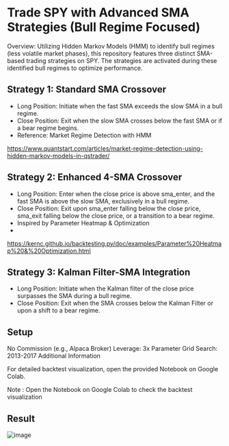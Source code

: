 # Trade SPY with Advanced SMA Strategies (Bull Regime Focused)

Overview: Utilizing Hidden Markov Models (HMM) to identify bull regimes (less volatile market phases), this repository features three distinct SMA-based trading strategies on SPY. The strategies are activated during these identified bull regimes to optimize performance.

## Strategy 1: Standard SMA Crossover

- Long Position: Initiate when the fast SMA exceeds the slow SMA in a bull regime.
- Close Position: Exit when the slow SMA crosses below the fast SMA or if a bear regime begins.
- Reference: Market Regime Detection with HMM
 
https://www.quantstart.com/articles/market-regime-detection-using-hidden-markov-models-in-qstrader/

## Strategy 2: Enhanced 4-SMA Crossover

- Long Position: Enter when the close price is above sma_enter, and the fast SMA is above the slow SMA, exclusively in a bull regime.
- Close Position: Exit upon sma_enter falling below the close price, sma_exit falling below the close price, or a transition to a bear regime.
- Inspired by Parameter Heatmap & Optimization
- 
https://kernc.github.io/backtesting.py/doc/examples/Parameter%20Heatmap%20&%20Optimization.html


## Strategy 3: Kalman Filter-SMA Integration

- Long Position: Initiate when the Kalman filter of the close price surpasses the SMA during a bull regime.
- Close Position: Exit when the SMA crosses below the Kalman Filter or upon a shift to a bear regime.

## Setup
No Commission (e.g., Alpaca Broker)
Leverage: 3x
Parameter Grid Search: 2013-2017
Additional Information

For detailed backtest visualization, open the provided Notebook on Google Colab.

Note : Open the Notebook on Google Colab to check the backtest visualization

## Result
![image](https://github.com/Bensk-96/HMM-MAs-Crossover-Strategy/assets/91371262/05117633-4020-4da4-9155-35fda3710bbb)



